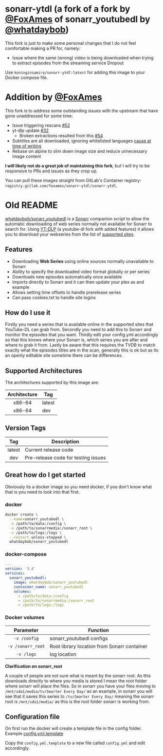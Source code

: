 # sonarr-ytdl (a fork of a fork by [@FoxAmes](https://gitlab.com/FoxAmes) of sonarr_youtubedl by [@whatdaybob](https://github.com/whatdaybob))

This fork is just to make some personal changes that I do not feel comfortable making a PR for, namely:
- Issue where the same (wrong) video is being downloaded when trying to extract episodes from the streaming service Dropout

Use `koninginsamira/sonarr-ytdl:latest` for adding this image to your Docker compose file.

# Addition by [@FoxAmes](https://gitlab.com/FoxAmes)

This fork is to address some outstanding issues with the upstream that have gone unaddressed for some time:
- Issue triggering rescans [#52](https://github.com/whatdaybob/sonarr_youtubedl/pull/52)
- yt-dlp update [#32](https://github.com/whatdaybob/sonarr_youtubedl/issues/32)
  - Broken extractions resulted from this [#54](https://github.com/whatdaybob/sonarr_youtubedl/issues/54)
- Subtitles are all downloaded, ignoring whitelisted languages [cause at time of writing](https://github.com/whatdaybob/sonarr_youtubedl/blob/3d3b1d55c6799cc3f317d08639b9a60cd41c64d9/app/sonarr_youtubedl.py#L395)
- Rebase on alpine to slim down image size and reduce unnecessary image content

**I will likely not do a great job of maintaining this fork**, but I will try to be responsive to PRs and issues as they crop up.

You can pull these images straight from GitLab's Container registry: `registry.gitlab.com/foxames/sonarr-ytdl/sonarr-ytdl`.

# Old README

[whatdaybob/sonarr_youtubedl](https://github.com/whatdaybob/Custom_Docker_Images/tree/master/sonarr_youtubedl) is a [Sonarr](https://sonarr.tv/) companion script to allow the automatic downloading of web series normally not available for Sonarr to search for. Using [YT-DLP](https://github.com/yt-dlp/yt-dlp) (a youtube-dl fork with added features) it allows you to download your webseries from the list of [supported sites](https://github.com/yt-dlp/yt-dlp/blob/master/supportedsites.md).

## Features

* Downloading **Web Series** using online sources normally unavailable to Sonarr
* Ability to specify the downloaded video format globally or per series
* Downloads new episodes automatically once available
* Imports directly to Sonarr and it can then update your plex as and example
* Allows setting time offsets to handle prerelease series
* Can pass cookies.txt to handle site logins

## How do I use it

Firstly you need a series that is available online in the supported sites that YouTube-DL can grab from.
Secondly you need to add this to Sonarr and monitor the episodes that you want.
Thirdly edit your config.yml accordingly so that this knows where your Sonarr is, which series you are after and where to grab it from.
Lastly be aware that this requires the TVDB to match exactly what the episodes titles are in the scan, generally this is ok but as its an openly editable site sometime there can be differences.

## Supported Architectures

The architectures supported by this image are:

| Architecture | Tag |
| :----: | --- |
| x86-64 | latest |
| x86-64 | dev |

## Version Tags

| Tag | Description |
| :----: | --- |
| latest | Current release code |
| dev | Pre-release code for testing issues |

## Great how do I get started

Obviously its a docker image so you need docker, if you don't know what that is you need to look into that first.

### docker

```bash
docker create \
  --name=sonarr_youtubedl \
  -v /path/to/data:/config \
  -v /path/to/sonarrmedia:/sonarr_root \
  -v /path/to/logs:/logs \
  --restart unless-stopped \
  whatdaybob/sonarr_youtubedl
```

### docker-compose

```yaml
---
version: '3.4'
services:
  sonarr_youtubedl:
    image: whatdaybob/sonarr_youtubedl
    container_name: sonarr_youtubedl
    volumes:
      - /path/to/data:/config
      - /path/to/sonarrmedia:/sonarr_root
      - /path/to/logs:/logs
```

### Docker volumes

| Parameter | Function |
| :----: | --- |
| `-v /config` | sonarr_youtubedl configs |
| `-v /sonarr_root` | Root library location from Sonarr container |
| `-v /logs` | log location |

**Clarification on sonarr_root**

A couple of people are not sure what is meant by the sonarr root. As this downloads directly to where you media is stored I mean the root folder where sonarr will place the files. So in sonarr you have your files moving to `/mnt/sda1/media/tv/Smarter Every Day/` as an example, in sonarr you will see that it saves this series to `/tv/Smarter Every Day/` meaning the sonarr root is `/mnt/sda1/media/` as this is the root folder sonarr is working from.

## Configuration file

On first run the docker will create a template file in the config folder. Example [config.yml.template](./app/config.yml.template)

Copy the `config.yml.template` to a new file called `config.yml` and edit accordingly.
